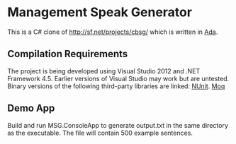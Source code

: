 Management Speak Generator
========================

This is a C# clone of http://sf.net/projects/cbsg/ which is written in [Ada](http://en.wikipedia.org/wiki/Ada_(programming_language)).

Compilation Requirements
------------------------
The project is being developed using Visual Studio 2012 and .NET Framework 4.5. Earlier versions of Visual Studio may work but are untested. 
Binary versions of the following third-party libraries are linked:
[NUnit](http://www.nunit.org/).
[Moq](https://github.com/Moq/moq4)

Demo App
--------
Build and run MSG.ConsoleApp to generate output.txt in the same directory as the executable. The file will contain 500 example sentences.